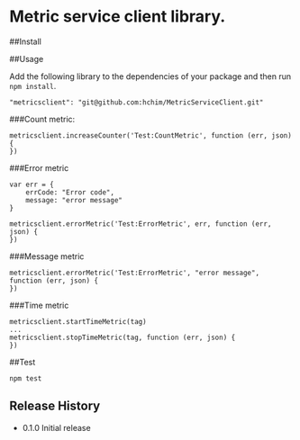 Metric service client library.
==============================

##Install

##Usage

Add the following library to the dependencies of your package and then run `npm install`.
```
"metricsclient": "git@github.com:hchim/MetricServiceClient.git"
```

###Count metric:

```
metricsclient.increaseCounter('Test:CountMetric', function (err, json) {
})
```

###Error metric

```
var err = {
    errCode: "Error code",
    message: "error message"
}

metricsclient.errorMetric('Test:ErrorMetric', err, function (err, json) {
})
```

###Message metric

```
metricsclient.errorMetric('Test:ErrorMetric', "error message", function (err, json) {
})
```

###Time metric

```
metricsclient.startTimeMetric(tag)
...
metricsclient.stopTimeMetric(tag, function (err, json) {
})
```

##Test

```
npm test
```

## Release History

* 0.1.0 Initial release
